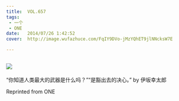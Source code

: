```yaml
---
title:	VOL.657
tags:
 - 一个
 - ONE
date:	2014/07/26 1:42:52
cover:	http://image.wufazhuce.com/FqIY9DVo-jMzYQhET9jlNNcksW7E

---
```

![](http://image.wufazhuce.com/FqIY9DVo-jMzYQhET9jlNNcksW7E)
---

“你知道人类最大的武器是什么吗？”“是豁出去的决心。” by 伊坂幸太郎
 
Reprinted from ONE

